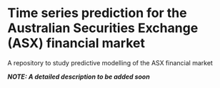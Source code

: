 # Time series prediction for the Australian Securities Exchange (ASX) financial market
 A repository to study predictive modelling of the ASX financial market

***NOTE: A detailed description to be added soon***

